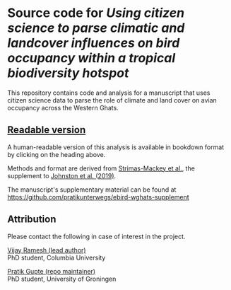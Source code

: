 # Source code for _Using citizen science to parse climatic and landcover influences on bird occupancy within a tropical biodiversity hotspot_

This repository contains code and analysis for a manuscript that uses citizen science data to parse the role of climate and land cover on avian occupancy across the Western Ghats.

## [Readable version](https://pratikunterwegs.github.io/eBirdOccupancy/)

A human-readable version of this analysis is available in bookdown format by clicking on the heading above.

Methods and format are derived from [Strimas-Mackey et al.](https://cornelllabofornithology.github.io/ebird-best-practices/), the supplement to [Johnston et al. (2019)](https://www.biorxiv.org/content/10.1101/574392v1).

The manuscript's supplementary material can be found at https://github.com/pratikunterwegs/ebird-wghats-supplement  

## Attribution

Please contact the following in case of interest in the project.

[Vijay Ramesh (lead author)](https://evolecol.weebly.com/)  
PhD student, Columbia University

[Pratik Gupte (repo maintainer)](https://github.com/pratikunterwegs)  
PhD student, University of Groningen  